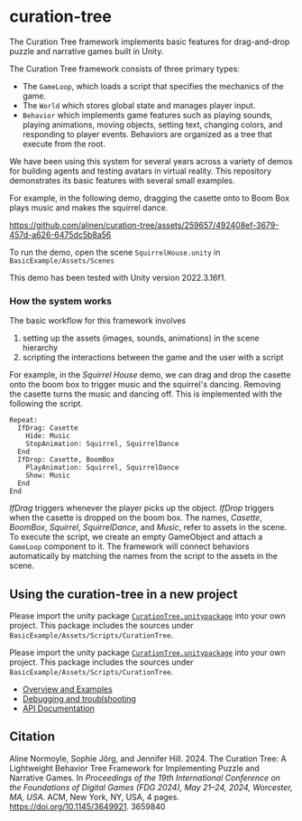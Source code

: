 # curation-tree


The Curation Tree framework implements basic features for drag-and-drop puzzle and 
narrative games built in Unity. 

The Curation Tree framework consists of three primary types:

* The `GameLoop`, which loads a script that specifies the mechanics of the game. 
* The `World` which stores global state and manages player input. 
* `Behavior` which implements game features such as playing sounds, playing
animations, moving objects, setting text, changing colors, and responding to
player events. Behaviors are organized as a tree that execute from the root.

We have been using this system for several years across a variety of demos for 
building agents and testing avatars in virtual reality. This repository demonstrates 
its basic features with several small examples. 

For example, in the following demo, dragging the
casette onto to Boom Box plays music and makes the squirrel dance.

https://github.com/alinen/curation-tree/assets/259657/492408ef-3679-457d-a626-6475dc5b8a56

To run the demo, open the scene `SquirrelHouse.unity` in `BasicExample/Assets/Scenes`

This demo has been tested with Unity version 2022.3.16f1.

### How the system works

The basic workflow for this framework involves 

1. setting up the assets (images, sounds, animations) in the scene hierarchy
2. scripting the interactions between the game and the user with a script

For example, in the _Squirrel House_ demo, we can drag and drop the casette
onto the boom box to trigger music and the squirrel's dancing. Removing the
casette turns the music and dancing off. This is implemented with the following
the script. 

```
Repeat:
  IfDrag: Casette
    Hide: Music
    StopAnimation: Squirrel, SquirrelDance
  End
  IfDrop: Casette, BoomBox
    PlayAnimation: Squirrel, SquirrelDance
    Show: Music
  End
End
```

_IfDrag_ triggers whenever the player picks up the object. _IfDrop_ triggers
when the casette is dropped on the boom box. The names, _Casette_, _BoomBox_,
_Squirrel_, _SquirrelDance_, and _Music_, refer to assets in the scene. 
To execute the script, we create an
empty GameObject and attach a `GameLoop` component to it. The framework will 
connect behaviors automatically by matching the names from the script to the 
assets in the scene.

## Using the curation-tree in a new project

Please import the unity package [`CurationTree.unitypackage`](CurationTree.unitypackage) into your own project.
This package includes the sources under `BasicExample/Assets/Scripts/CurationTree`.

Please import the unity package [`CurationTree.unitypackage`](CurationTree.unitypackage) into your own project.
This package includes the sources under `BasicExample/Assets/Scripts/CurationTree`.

* [Overview and Examples](https://alinen.github.io/curation-tree/Docs/getting-started.html)
* [Debugging and troublshooting](https://alinen.github.io/curation-tree/Docs/debugging.html)
* [API Documentation](https://alinen.github.io/curation-tree/Docs/introduction.html)


## Citation

Aline Normoyle, Sophie Jörg, and Jennifer Hill. 2024. The Curation Tree:
A Lightweight Behavior Tree Framework for Implementing Puzzle and
Narrative Games. In _Proceedings of the 19th International Conference on the
Foundations of Digital Games (FDG 2024), May 21–24, 2024, Worcester, MA,
USA_. ACM, New York, NY, USA, 4 pages. https://doi.org/10.1145/3649921.
3659840
